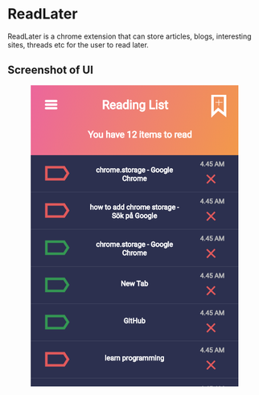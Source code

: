 # ReadLater
ReadLater is a chrome extension that can store articles, blogs, interesting sites, threads etc for the user to read later. 

## Screenshot of UI
<p align="center">
  <img src="https://github.com/Dayan-Zhanchi/read-later/blob/master/assets/UI.png" alt="Read later UI"/>
</p>
